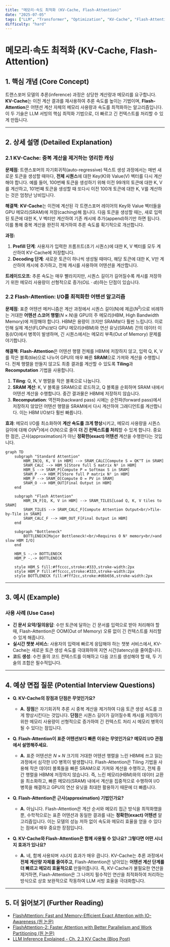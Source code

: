 ```yaml
---
title: "메모리·속도 최적화 (KV-Cache, Flash-Attention)"
date: "2025-07-05"
tags: ["LLM", "Transformer", "Optimization", "KV-Cache", "Flash-Attention"]
difficulty: "hard"
---
```


# 메모리·속도 최적화 (KV-Cache, Flash-Attention)

## 1. 핵심 개념 (Core Concept)

트랜스포머 모델의 추론(inference) 과정은 상당한 계산량과 메모리를 요구합니다. **KV-Cache**는 이전 계산 결과를 재사용하여 추론 속도를 높이는 기법이며, **Flash-Attention**은 어텐션 계산 자체의 메모리 사용량과 속도를 최적화하는 알고리즘입니다. 이 두 기술은 LLM 서빙의 핵심 최적화 기법으로, 더 빠르고 긴 컨텍스트를 처리할 수 있게 만듭니다.

---

## 2. 상세 설명 (Detailed Explanation)

### 2.1 KV-Cache: 중복 계산을 제거하는 영리한 캐싱

**문제점**: 트랜스포머의 자기회귀적(auto-regressive) 텍스트 생성 과정에서는 매번 새로운 토큰을 생성할 때마다, **전체 시퀀스**에 대한 Key(K)와 Value(V) 벡터를 다시 계산해야 합니다. 예를 들어, 100번째 토큰을 생성하기 위해 이전 99개의 토큰에 대한 K, V를 계산하고, 101번째 토큰을 생성할 때 또다시 이전 100개 토큰에 대한 K, V를 계산하는 것은 엄청난 낭비입니다.

**해결책**: **KV-Cache**는 이전에 계산된 각 트랜스포머 레이어의 Key와 Value 벡터들을 GPU 메모리(SRAM)에 저장(caching)해 둡니다. 다음 토큰을 생성할 때는, 새로 입력된 토큰에 대한 K, V 벡터만 계산하여 기존 캐시에 추가(append)하기만 하면 됩니다. 이를 통해 중복 계산을 완전히 제거하여 추론 속도를 획기적으로 개선합니다.

**과정:**
1.  **Prefill 단계**: 사용자가 입력한 프롬프트(초기 시퀀스)에 대한 K, V 벡터를 모두 계산하여 KV-Cache에 저장합니다.
2.  **Decoding 단계**: 새로운 토큰이 하나씩 생성될 때마다, 해당 토큰에 대한 K, V만 계산하여 캐시에 추가하고, 전체 캐시를 사용하여 어텐션을 계산합니다.

**트레이드오프**: 추론 속도는 매우 빨라지지만, 시퀀스 길이가 길어질수록 캐시를 저장하기 위한 메모리 사용량이 선형적으로 증가($O(L \cdot d)$)하는 단점이 있습니다.

### 2.2 Flash-Attention: I/O를 최적화한 어텐션 알고리즘

**문제점**: 표준 어텐션 메커니즘은 계산 과정에서 시퀀스 길이(N)에 제곱($N^2$)으로 비례하는 거대한 **어텐션 스코어 행렬**($N \times N$)을 GPU의 주 메모리(HBM, High Bandwidth Memory)에 저장해야 합니다. HBM은 용량이 크지만 SRAM보다 훨씬 느립니다. 이로 인해 실제 계산(FLOPs)보다 GPU 메모리(HBM)와 연산 유닛(SRAM) 간의 데이터 이동(I/O)에서 병목이 발생하며, 긴 시퀀스에서는 메모리 부족(Out of Memory) 문제를 야기합니다.

**해결책**: **Flash-Attention**은 어텐션 행렬 전체를 HBM에 저장하지 않고, 입력 Q, K, V를 작은 블록(tile)으로 나누어 GPU의 매우 빠른 **SRAM**으로 가져와 계산을 수행합니다. 전체 행렬을 만들지 않고도 최종 결과를 계산할 수 있도록 **Tiling**과 **Recomputation** 기법을 사용합니다.

1.  **Tiling**: Q, K, V 행렬을 작은 블록으로 나눕니다.
2.  **SRAM 계산**: K, V 블록을 SRAM으로 로드하고, Q 블록을 순회하며 SRAM 내에서 어텐션 계산을 수행합니다. 중간 결과물은 HBM에 저장하지 않습니다.
3.  **Recomputation**: 역전파(backward pass) 시에는 순전파(forward pass)에서 저장하지 않았던 어텐션 행렬을 SRAM에서 다시 계산하여 그래디언트를 계산합니다. 이는 HBM I/O보다 훨씬 빠릅니다.

**효과**: 메모리 I/O를 최소화하여 **계산 속도를 크게 향상**시키고, 메모리 사용량을 시퀀스 길이에 대해 $O(N^2)$에서 $O(N)$으로 줄여 **더 긴 컨텍스트를 처리**할 수 있게 합니다. 중요한 점은, 근사(approximation)가 아닌 **정확한(exact) 어텐션** 계산을 수행한다는 것입니다.

```mermaid
graph TD
    subgraph "Standard Attention"
        HBM_IN[Q, K, V in HBM] --> SRAM_CALC[Compute S = QK^T in SRAM]
        SRAM_CALC --> HBM_S[Store full S matrix N² in HBM]
        HBM_S --> SRAM_P[Compute P = Softmax S in SRAM]
        SRAM_P --> HBM_P[Store full P matrix N² in HBM]
        HBM_P --> SRAM_O[Compute O = PV in SRAM]
        SRAM_O --> HBM_OUT[Final Output in HBM]
    end

    subgraph "Flash Attention"
        HBM_IN_F[Q, K, V in HBM] --> SRAM_TILES[Load Q, K, V tiles to SRAM]
        SRAM_TILES --> SRAM_CALC_F[Compute Attention Output<br/>Tile-by-Tile in SRAM]
        SRAM_CALC_F --> HBM_OUT_F[Final Output in HBM]
    end

    subgraph "Bottleneck"
        BOTTLENECK[Major Bottleneck!<br/>Requires O N² memory<br/>and slow HBM I/O]
    end

    HBM_S -.-> BOTTLENECK
    HBM_P -.-> BOTTLENECK

    style HBM_S fill:#ffcccc,stroke:#333,stroke-width:2px
    style HBM_P fill:#ffcccc,stroke:#333,stroke-width:2px
    style BOTTLENECK fill:#fff2cc,stroke:#d6b656,stroke-width:2px
```

---

## 3. 예시 (Example)

### 사용 사례 (Use Case)

*   **긴 문서 요약/질의응답**: 수만 토큰에 달하는 긴 문서를 입력으로 받아 처리해야 할 때, Flash-Attention은 OOM(Out of Memory) 오류 없이 긴 컨텍스트를 처리할 수 있게 해줍니다.
*   **실시간 챗봇 서비스**: 사용자의 입력에 빠르게 응답해야 하는 챗봇 서비스에서, KV-Cache는 새로운 토큰 생성 속도를 극대화하여 지연 시간(latency)을 줄여줍니다.
*   **코드 생성**: 수천 줄의 코드 컨텍스트를 이해하고 다음 코드를 생성해야 할 때, 두 기술의 조합은 필수적입니다.

---

## 4. 예상 면접 질문 (Potential Interview Questions)

*   **Q. KV-Cache의 장점과 단점은 무엇인가요?**
    *   **A.** **장점**은 자기회귀적 추론 시 중복 계산을 제거하여 다음 토큰 생성 속도를 크게 향상시킨다는 것입니다. **단점**은 시퀀스 길이가 길어질수록 캐시를 저장하기 위한 메모리 사용량이 선형적으로 증가하여 긴 컨텍스트 처리 시 메모리 병목이 될 수 있다는 점입니다.

*   **Q. Flash-Attention이 표준 어텐션보다 빠른 이유는 무엇인가요? 메모리 I/O 관점에서 설명해주세요.**
    *   **A.** 표준 어텐션은 $N \times N$ 크기의 거대한 어텐션 행렬을 느린 HBM에 쓰고 읽는 과정에서 심각한 I/O 병목이 발생합니다. Flash-Attention은 Tiling 기법을 사용해 작은 데이터 블록들을 빠른 SRAM으로 가져와 계산을 수행하고, 전체 중간 행렬을 HBM에 저장하지 않습니다. 즉, 느린 메모리(HBM)와의 데이터 교환을 최소화하고, 빠른 메모리(SRAM) 내에서 계산을 집중적으로 수행하여 I/O 병목을 해결하고 GPU의 연산 유닛을 최대한 활용하기 때문에 더 빠릅니다.

*   **Q. Flash-Attention은 근사(approximation) 기법인가요?**
    *   **A.** 아닙니다. Flash-Attention은 계산 순서와 메모리 접근 방식을 최적화했을 뿐, 수학적으로는 표준 어텐션과 동일한 결과를 내는 **정확한(exact) 어텐션** 알고리즘입니다. 이는 모델의 성능 저하 없이 속도와 메모리 효율을 얻을 수 있다는 점에서 매우 중요한 장점입니다.

*   **Q. KV-Cache와 Flash-Attention은 함께 사용될 수 있나요? 그렇다면 어떤 시너지 효과가 있나요?**
    *   **A.** 네, 함께 사용되며 시너지 효과가 매우 큽니다. KV-Cache는 추론 과정에서 **전체 계산량 자체를 줄여주고**, Flash-Attention은 남아있는 **어텐션 계산 단계를 더 빠르고 메모리 효율적으로** 만들어줍니다. 즉, KV-Cache가 불필요한 연산을 제거하면, Flash-Attention은 그 나머지 필수적인 연산을 최적화하여 처리하는 방식으로 상호 보완적으로 작동하여 LLM 서빙 효율을 극대화합니다.

---

## 5. 더 읽어보기 (Further Reading)

*   [FlashAttention: Fast and Memory-Efficient Exact Attention with IO-Awareness (원 논문)](https://arxiv.org/abs/2205.14135)
*   [FlashAttention-2: Faster Attention with Better Parallelism and Work Partitioning (원 논문)](https://arxiv.org/abs/2307.08691)
*   [LLM Inference Explained - Ch. 2.3 KV Cache (Blog Post)](https://medium.com/@joaolages/llm-inference-explained-kv-cache-aab6417b3f25)